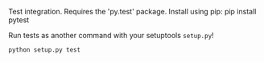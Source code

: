 Test integration.  Requires the 'py.test' package.  Install using pip:
    pip install pytest

Run tests as another command with your setuptools `setup.py`!

    python setup.py test
